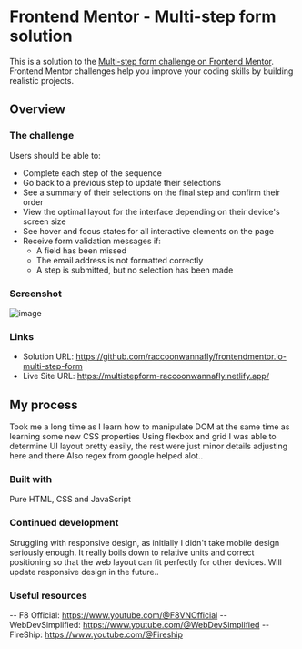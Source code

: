 # Frontend Mentor - Multi-step form solution

This is a solution to the [Multi-step form challenge on Frontend Mentor](https://www.frontendmentor.io/challenges/multistep-form-YVAnSdqQBJ). Frontend Mentor challenges help you improve your coding skills by building realistic projects. 

## Overview

### The challenge
Users should be able to:

- Complete each step of the sequence
- Go back to a previous step to update their selections
- See a summary of their selections on the final step and confirm their order
- View the optimal layout for the interface depending on their device's screen size
- See hover and focus states for all interactive elements on the page
- Receive form validation messages if:
  - A field has been missed
  - The email address is not formatted correctly
  - A step is submitted, but no selection has been made

### Screenshot

![image](https://user-images.githubusercontent.com/130273473/235433896-79616e76-0961-4423-b52c-5eca69720a1a.png)

### Links

- Solution URL: https://github.com/raccoonwannafly/frontendmentor.io-multi-step-form
- Live Site URL: https://multistepform-raccoonwannafly.netlify.app/

## My process
Took me a long time as I learn how to manipulate DOM at the same time as learning some new CSS properties
Using flexbox and grid I was able to determine UI layout pretty easily, the rest were just minor details adjusting here and there
Also regex from google helped alot..

### Built with

Pure HTML, CSS and JavaScript

### Continued development
Struggling with responsive design, as initially I didn't take mobile design seriously enough.
It really boils down to relative units and correct positioning so that the web layout can fit perfectly for other devices.
Will update responsive design in the future..


### Useful resources
-- F8 Official: https://www.youtube.com/@F8VNOfficial
-- WebDevSimplified: https://www.youtube.com/@WebDevSimplified
-- FireShip: https://www.youtube.com/@Fireship

